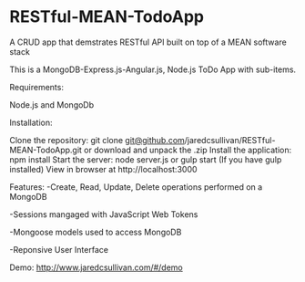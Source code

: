 # RESTful-MEAN-TodoApp
A CRUD app that demstrates RESTful API built on top of a MEAN software stack

This is a MongoDB-Express.js-Angular.js, Node.js ToDo App with sub-items.

Requirements:

Node.js and MongoDb

Installation:

Clone the repository: git clone git@github.com/jaredcsullivan/RESTful-MEAN-TodoApp.git or download and unpack the .zip
Install the application: npm install
Start the server: node server.js or gulp start (If you have gulp installed)
View in browser at http://localhost:3000

Features:
-Create, Read, Update, Delete operations performed on a MongoDB

-Sessions mangaged with JavaScript Web Tokens

-Mongoose models used to access MongoDB

-Reponsive User Interface

Demo: http://www.jaredcsullivan.com/#/demo
